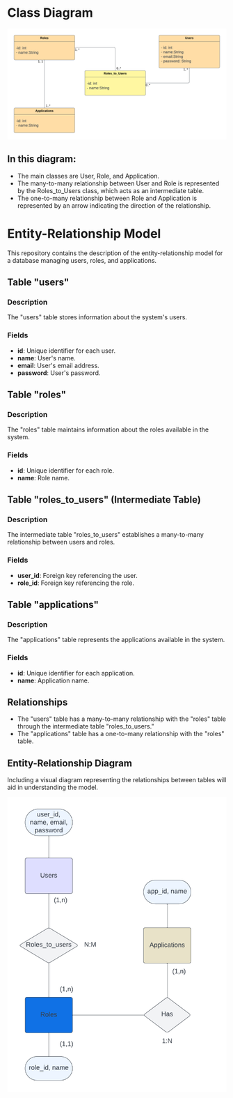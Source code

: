 # Class Diagram
![Alt text](../readme-imgs/class-diagram.png)
## In this diagram:

- The main classes are User, Role, and Application.
- The many-to-many relationship between User and Role is represented by the Roles_to_Users class, which acts as an intermediate table.
- The one-to-many relationship between Role and Application is represented by an arrow indicating the direction of the relationship.

# Entity-Relationship Model

This repository contains the description of the entity-relationship model for a database managing users, roles, and applications.

## Table "users"

### Description
The "users" table stores information about the system's users.

### Fields
- **id**: Unique identifier for each user.
- **name**: User's name.
- **email**: User's email address.
- **password**: User's password.

## Table "roles"

### Description
The "roles" table maintains information about the roles available in the system.

### Fields
- **id**: Unique identifier for each role.
- **name**: Role name.

## Table "roles_to_users" (Intermediate Table)

### Description
The intermediate table "roles_to_users" establishes a many-to-many relationship between users and roles.

### Fields
- **user_id**: Foreign key referencing the user.
- **role_id**: Foreign key referencing the role.

## Table "applications"

### Description
The "applications" table represents the applications available in the system.

### Fields
- **id**: Unique identifier for each application.
- **name**: Application name.

## Relationships

- The "users" table has a many-to-many relationship with the "roles" table through the intermediate table "roles_to_users."
- The "applications" table has a one-to-many relationship with the "roles" table.

## Entity-Relationship Diagram
Including a visual diagram representing the relationships between tables will aid in understanding the model.

![Entity-relation-model](../readme-imgs/entidad-relacion.png)